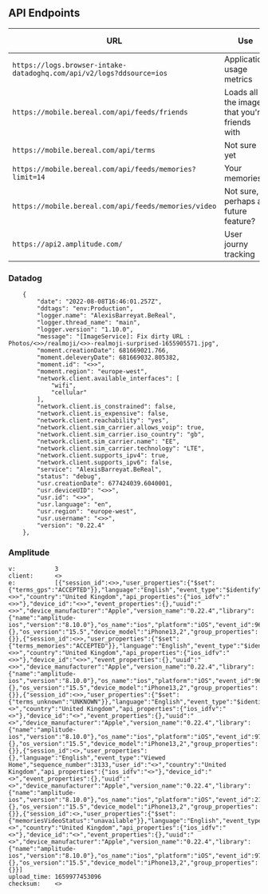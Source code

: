 ## API Endpoints

| URL                                                                  | Use                                           | Request type    | Example request              | 
|----------------------------------------------------------------------|-----------------------------------------------|-----------------|------------------------------|
| `https://logs.browser-intake-datadoghq.com/api/v2/logs?ddsource=ios` | Application usage metrics                     | `post http/2.0` | See Datadog                  |
| `https://mobile.bereal.com/api/feeds/friends`                        | Loads all the images that you're friends with | `Get HTTP/2.0`  | See `Friends`                |
| `https://mobile.bereal.com/api/terms`                                | Not sure yet                                  | `GET HTTP/2.0`  | <>                           |
| `https://mobile.bereal.com/api/feeds/memories?limit=14` | Your memories | `GET HTTP/2.0   |                              |
| `https://mobile.bereal.com/api/feeds/memories/video`  | Not sure, perhaps a future feature? | `GET HTTP/2.0`  |                              |
| `https://api2.amplitude.com/` | User journy tracking | `POST HTTP/2.0 | See  [Amplitude](#amplitude) |


### Datadog 

```text
    {
        "date": "2022-08-08T16:46:01.257Z",
        "ddtags": "env:Production",
        "logger.name": "AlexisBarreyat.BeReal",
        "logger.thread_name": "main",
        "logger.version": "1.10.0",
        "message": "[ImageService]: Fix dirty URL : Photos/<>>/realmoji/<>>-realmoji-surprised-1655905571.jpg",
        "moment.creationDate": 681669021.766,
        "moment.deleveryDate": 681669032.805382,
        "moment.id": "<>>",
        "moment.region": "europe-west",
        "network.client.available_interfaces": [
            "wifi",
            "cellular"
        ],
        "network.client.is_constrained": false,
        "network.client.is_expensive": false,
        "network.client.reachability": "yes",
        "network.client.sim_carrier.allows_voip": true,
        "network.client.sim_carrier.iso_country": "gb",
        "network.client.sim_carrier.name": "EE",
        "network.client.sim_carrier.technology": "LTE",
        "network.client.supports_ipv4": true,
        "network.client.supports_ipv6": false,
        "service": "AlexisBarreyat.BeReal",
        "status": "debug",
        "usr.creationDate": 677424039.6040001,
        "usr.deviceUID": "<>>",
        "usr.id": "<>>",
        "usr.language": "en",
        "usr.region": "europe-west",
        "usr.username": "<>>",
        "version": "0.22.4"
    },
```

### Amplitude

```text
v:           3
client:      <>
e:           [{"session_id":<>>,"user_properties":{"$set":{"terms_gps":"ACCEPTED"}},"language":"English","event_type":"$identify","sequence_number":3130,"user_id":"<>>","country":"United Kingdom","api_properties":{"ios_idfv":"<>>"},"device_id":"<>>","event_properties":{},"uuid":"<>>","device_manufacturer":"Apple","version_name":"0.22.4","library":{"name":"amplitude-ios","version":"8.10.0"},"os_name":"ios","platform":"iOS","event_id":968,"carrier":"EE","timestamp":1659977451643,"groups":{},"os_version":"15.5","device_model":"iPhone13,2","group_properties":{}},{"session_id":<>>,"user_properties":{"$set":{"terms_memories":"ACCEPTED"}},"language":"English","event_type":"$identify","sequence_number":3131,"user_id":"<>>","country":"United Kingdom","api_properties":{"ios_idfv":"<>>"},"device_id":"<>>","event_properties":{},"uuid":"<>>","device_manufacturer":"Apple","version_name":"0.22.4","library":{"name":"amplitude-ios","version":"8.10.0"},"os_name":"ios","platform":"iOS","event_id":969,"carrier":"EE","timestamp":1659977451674,"groups":{},"os_version":"15.5","device_model":"iPhone13,2","group_properties":{}},{"session_id":<>>,"user_properties":{"$set":{"terms_unknown":"UNKNOWN"}},"language":"English","event_type":"$identify","sequence_number":3132,"user_id":"<>","country":"United Kingdom","api_properties":{"ios_idfv":"<>"},"device_id":"<>","event_properties":{},"uuid":"<>","device_manufacturer":"Apple","version_name":"0.22.4","library":{"name":"amplitude-ios","version":"8.10.0"},"os_name":"ios","platform":"iOS","event_id":970,"carrier":"EE","timestamp":1659977451694,"groups":{},"os_version":"15.5","device_model":"iPhone13,2","group_properties":{}},{"session_id":<>,"user_properties":{},"language":"English","event_type":"Viewed Home","sequence_number":3133,"user_id":"<>","country":"United Kingdom","api_properties":{"ios_idfv":"<>"},"device_id":"<>","event_properties":{},"uuid":"<>","device_manufacturer":"Apple","version_name":"0.22.4","library":{"name":"amplitude-ios","version":"8.10.0"},"os_name":"ios","platform":"iOS","event_id":2156,"carrier":"EE","timestamp":1659977451654,"groups":{},"os_version":"15.5","device_model":"iPhone13,2","group_properties":{}},{"session_id":<>,"user_properties":{"$set":{"memoriesVideoStatus":"unavailable"}},"language":"English","event_type":"$identify","sequence_number":3134,"user_id":"<>","country":"United Kingdom","api_properties":{"ios_idfv":"<>"},"device_id":"<>","event_properties":{},"uuid":"<>","device_manufacturer":"Apple","version_name":"0.22.4","library":{"name":"amplitude-ios","version":"8.10.0"},"os_name":"ios","platform":"iOS","event_id":971,"carrier":"EE","timestamp":1659977451710,"groups":{},"os_version":"15.5","device_model":"iPhone13,2","group_properties":{}}]
upload_time: 1659977453096
checksum:    <>
```
